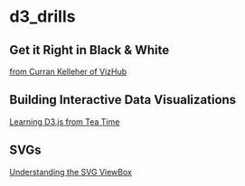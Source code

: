 # d3_drills

## Get it Right in Black & White

[from Curran Kelleher of VizHub](https://vizhub.com/forum/t/episode-1-svg-fundamentals/111)

## Building Interactive Data Visualizations

[Learning D3.js from Tea Time](https://www.youtube.com/watch?v=86Lhih6Qagk)

## SVGs

[Understanding the SVG ViewBox](https://www.digitalocean.com/community/tutorials/svg-svg-viewbox)

